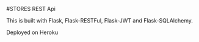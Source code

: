 #STORES REST Api

This is built with Flask, Flask-RESTFul, Flask-JWT and Flask-SQLAlchemy.

Deployed on Heroku
